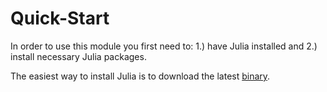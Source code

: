 # Quick-Start

In order to use this module you first need to:
1.) have Julia installed and
2.) install necessary Julia packages.

The easiest way to install Julia is to download the latest [binary](https://julialang.org/downloads/).
